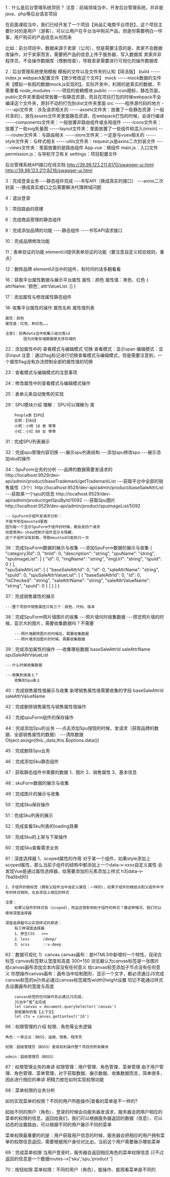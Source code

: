1：什么是后台管理系统项目？
注意：前端领域当中，开发后台管理系统，并非是java、php等后台语言项目

在前面课程当中，我们已经开发了一个项目【尚品汇电商平台项目】，这个项目主要针对的是用户（游客），可以让用户在平台当中购买产品，但是你需要明白一件事，用户购买的产品信息从何而来

比如：前台项目中，数据来源于卖家（公司），但是需要注意的是，卖家不会数据库操作，对于卖家而言，需要把产品的信息上传于服务器，写入数据库
卖家并非程序员，不会操作数据库（增删改查），导致卖家需要进行可视化的操作数据库


2：后台管理系统使用模板
模板的文件以及文件夹的认知【简洁版】
    build
        -----index.js webpack配置文件【很少修改这个文件】
    mock
        -----mock数据的文件夹【模拟一些假的数据mock.js实现的】。实际开发中，利用的是真实的数据，不需要看
    node_modules
        -----项目的依赖模块
    public
        -----icon图标，静态页面，public文件夹里面经常放置一些静态资源，而且在项目打包的时候webpack不会编译这个文件夹，原封不动的打包到dist文件夹里面
    src
        -----程序源代码的地方
        -----api文件夹：涉及请求相关的
        -----assets文件夹：放置了一些静态资源（一般共享的），放在assets文件夹里面静态资源，在webpack打包的时候，会进行编译
        -----components文件夹：一般放置非路由组件或全局组件
        -----icons文件夹：放置了一些svg矢量图
        -----layout文件夹：里面放置了一些组件和混入(mixin)
        -----router文件夹：与路由相关
        -----store文件夹：一定是与vuex相关的
        -----style文件夹：与样式相关
        -----utils文件夹：request.js是axios二次封装文件
        -----views文件夹：里面放置的是路由组件
    App.vue：根组件
    main.js：入口文件
    permission.js：与导航守卫有关
    settings：项目配置文件

后台管理系统API接口在线文档
http://39.98.123.211:8170/swagger-ui.html
http://39.98.123.211:8216/swagger-ui.html

3：完成登录业务
    ---静态组件完成
    ---书写API（换成真实的接口）
    ---axios二次封装
    ---换成真实接口之后需要解决代理跨域问题
    
4：退出登录

5：项目路由的搭建

6：完成商品管理的静态组件

9：完成添加品牌的功能
    ----静态组件
    ----书写API请求接口

10：完成品牌修改功能

11：表单验证的功能
    elementUI提供表单验证的功能（要注意自定义校验规则，重点）

12：删除品牌
    elementUI当中的组件，有时间的话多翻看看

16：获取平台属性数据与展示平台属性
    属性：颜色
    属性值：黑色、红色
    {
        attrName: '颜色',
        attrValueList: []
    }

17：添加属性与修改属性静态组件

18: 收集平台属性的操作
    属性名称    属性值列表

    属性：颜色
    属性值：红色、粉红色。。。

    注意1：别再data当中收集三级分类id
            因为对象存储数据是无序存储的

22：添加属性中的 查看模式与编辑模式 切换
    查看模式：显示span
    编辑模式：显示input
    注意：通过flag标记进行切换查看模式与编辑模式，但是需要注意到，一个属性flag没有办法控制全部的属性值的切换

23：查看模式与编辑模式的注意事项

24：修改属性中的查看模式与编辑模式操作

25：表单元素自动聚焦的实现

29：SPU模块介绍
    理解：
        SPU可以理解为 类

        People类【SPU】
        实例：【SKU】
        小明：小明 18 男 等等
        小红：小红 88 女 等等

31：完成SPU列表展示

32：完成spu管理内容切换
    ---展示spu列表结构
    ---添加spu修改spu
    ---展示添加sku的操作

34：SpuForm业务的分析
    ---品牌的数据需要发请求的 http://localhost:9529/dev-api/admin/product/baseTrademark/getTrademarkList
    ---获取平台中全部的销售属性（3个）http://localhost:9529/dev-api/admin/product/baseSaleAttrList
    ---获取某一个spu的信息 http://localhost:9529/dev-api/admin/product/getSpuById/5092
    ---获取Spu图片 http://localhost:9529/dev-api/admin/product/spuimageList/5092

    
    ---SpuForm子组件发请求分析：
    不能书写在mounted里面
    因为每一个显示SpuForm子组件的时候，都会发四个请求
    但是使用v-show控制子组件显示与隐藏，
    这个子组件没有卸载，导致mounted只能执行一次

36：完成SpuForm数据的展示与收集
    ---添加SpuForm数据的展示与收集
    {
        "category3Id": 0,
        "tmId": 0,
        "description": "string",
        "spuName": "string",
        "spuImageList": [
            {
            "id": 0,
            "imgName": "string",
            "imgUrl": "string",
            "spuId": 0
            }
        ],   
        "spuSaleAttrList": [
            {
            "baseSaleAttrId": 0,
            "id": 0,
            "saleAttrName": "string",
            "spuId": 0,
            "spuSaleAttrValueList": [
                {
                "baseSaleAttrId": 0,
                "id": 0,
                "isChecked": "string",
                "saleAttrName": "string",
                "saleAttrValueName": "string",
                "spuId": 0
                }
            ]
            }
        ]
    }

37：完成销售属性的展示

    ---整个项目中销售属性只有三个：颜色、尺码、版本

38：完成SpuForm照片墙图片的收集
    ---照片墙何时收集数据
        ---预览照片墙的时候，显示大的图片，需要收集数据吗？不需要

        ---照片墙删除图片的时候后，需要收集数据
        ---照片墙添加图片的时候，需要收集数据

39：完成添加属性的操作
    ---收集哪些数据
        baseSaleAttrId
        saleAttrName
        spuSaleAttrValueList

    ---什么时候收集数据

    ---收集到谁身上？
        收集到Spu身上

40：完成销售属性值展示与收集
    新增销售属性值需要收集的字段
        baseSaleAttrId
        saleAttrValueName

42：完成删除销售属性与销售属性值操作

43：完成spuForm组件的保存操作

44：完成添加Spu的业务
    ---点击添加Spu按钮的时候，发请求（获取品牌的数据、全部销售属性的数据）
    ---清除数据
    Object.assign(this._data,this.$options.data())

45：完成删除Spu业务
    
46：完成添加Sku静态组件

47：获取静态组件中需要的数据
    1、图片
    2、销售属性
    3、基本信息

48：skuForm数据的展示与收集

49：完成图片的展示与收集

50：完成Sku保存操作

51：完成Sku列表的展示

52：完成查看Sku列表的loading效果
    
59：完成Sku的上架与下架操作

60：完成Sku查看需求业务

61：深度选择器
    1、scoped属性的作用
        对于某一个组件，如果style添加上scoped属性，那么当前子组件的结构中都添加上一个data-v-xxxx自定义属性
        会发现Vue是通过属性选择器，给需要添加的元素添加上样式
        h3[data-v-7ba5bd90]
    
    2、子组件的根标签（拥有父组件当中自定义属性：一样的），如果子组件的根结点和父组件中书写的样式相同，也会添加上相应的样式

    注意：
        如果父组件的样式有（scoped），而且还想影响到子组件的样式？像这种情况，我们可以使用深度选择器
    
    深度选择器可以实现样式的穿透：
        有三种深度选择器
        1、原生CSS   >>>
        2、less      /deep/
        3、scss      ::v-deep

62：数据可视化
    1）canvas
        canvas画布：是HTML5中新增的一个特性，双闭合标签
        canvas标签默认宽度和高度 300*150
        浏览器认为canvas标签是一张图片
        给canvas画布添加文本内容没有任何意义
        给canvas标签添加子节点没有任何意义
        你想操作canvas画布：画布当中绘制图形、显示一个文字，都必须通过JS完成
        canvas标签的w|h务必通过canvas标签属性width|height设置
        切记不能通过样式去设置画布的宽度与高度

        canvas标签的任何操作务必通过JS完成，
        JS当中“笔”去完成
        let canvas = document.querySelector('canvas')
        获取画布的笔【上下文】
        let ctx = canvas.getContext('2d')

66：权限管理的介绍
    权限、角色等业务逻辑

    角色：一家企业：BOSS、运维、销售、程序员

    权限：超级管理员（BOSS）是有权利操作整个项目的所有模块

    admin：超级管理员（BOSS）

67：权限管理业务的串讲
    权限管理：用户管理、角色管理、菜单管理
    由于用户管理、角色管理、菜单管理，对于获取数据、展示数据、收集数据而言，简单很多，因此进行相应的串讲
    把精力放在如何实现权限功能

68：菜单权限的业务分析

如何实现菜单的权限？不同的用户所能操作|查看的菜单是不一样的?

起始不同的用户（角色），登录的时候会向服务器发请求，服务器会把用户相应的菜单的权限的信息，返回给我们，我们可以根据服务器返回的数据（信息），可以动态的设置路由，可以根据不同的用户展示不同的菜单

菜单权限最重要的的是：用户获取用户信息的时候，服务器会把相应的用户拥有菜单的权限信息返回，需要根据用户身份对比出，当前这个用户需要展示哪些菜单
    
69：完成菜单权限
    当用户登录时，服务器会返回相应角色的菜单权限信息
    只不过返回的信息是一个数据routes-->['sku','spu,'product ']

70：按钮权限
    菜单权限：不同的用户（角色），能操作、能观看菜单是不同的
    